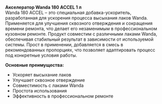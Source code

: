 **Акселератор Wanda 180 ACCEL 1 л**  
Wanda 180 ACCEL – это специальная добавка-ускоритель, разработанная для ускорения процесса высыхания лаков Wanda. Применяется для улучшения сквозного отверждения и сокращения времени ремонта, что делает его незаменимым в профессиональном кузовном ремонте. Продукт совместим с различными лаками Wanda, обеспечивая стабильный результат в зависимости от используемой системы. Прост в применении, добавляется в смесь в рекомендованных пропорциях, что позволяет адаптировать процесс под конкретные условия работы.

**Основные преимущества:**
- Ускоряет высыхание лаков
- Улучшает сквозное отверждение
- Совместимость с лаками Wanda
- Простота использования
- Эффективность в профессиональном ремонте




